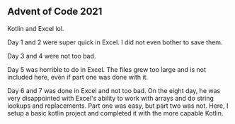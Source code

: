 ## Advent of Code 2021
Kotlin and Excel lol.

Day 1 and 2 were super quick in Excel. I did not even bother to save them.

Day 3 and 4 were not too bad.

Day 5 was horrible to do in Excel. 
The files grew too large and is not included here, even if part one was done with it.

Day 6 and 7 was done in Excel and not too bad.
On the eight day, he was very disappointed with Excel's ability to work with arrays 
and do string lookups and replacements. Part one was easy, but part two was not.
Here, I setup a basic kotlin project and completed it with the more capable Kotlin.

